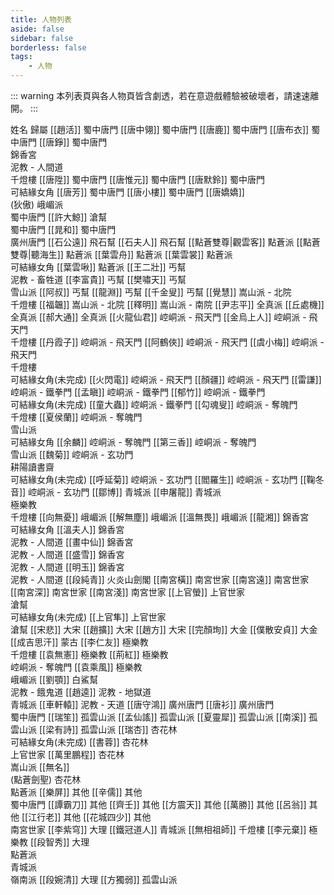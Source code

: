 ```yaml
---
title: 人物列表
aside: false
sidebar: false
borderless: false
tags:
    - 人物
---
```


::: warning
本列表頁與各人物頁皆含劇透，若在意遊戲體驗被破壞者，請速速離開。
:::

<BTable :stickyHeader=true searchMode="or"
  :tags="[
    { text: '可結緣女角'},
    { text: '蜀中唐門'},
    { text: '廣州唐門' },
    { text: '南宮世家' },
    { text: '上官世家' },
    { text: '嵩山派' },
	{ text: '全真派' },
	{ text: '峨嵋派' },
	{ text: '青城派' },
    { text: '點蒼派' },
    { text: '崆峒派' },
    { text: '飛天門' },
    { text: '奪魄門' },
    { text: '鐵拳門' },
    { text: '玄功門' },
    { text: '丐幫'},
    { text: '滄幫'},
    { text: '飛石幫' },
	{ text: '白鯊幫'},
	{ text: '極樂教' },
	{ text: '泥教' },
	{ text: '千燈樓' },
	{ text: '錦香宮' },
	{ text: '火炎山劍閣' },
    { text: '大宋' },
    { text: '大金' },
	{ text: '大理' },
    { text: '蒙古' },
    { text: '雪山派' },
    { text: '孤雲山派' },
	{ text: '嶺南派' },
    { text: '杏花林' },
    { text: '耕陽讀書齋' },
    { text: '其他' }
  ]">

<tr>
	<td>姓名</td>
	<td>歸屬</td>
</tr>
<tr>
	<td>[[趙活]]</td>
	<td>蜀中唐門</td>
</tr>
<tr>
	<td>[[唐中翎]]</td>
	<td>蜀中唐門</td>
</tr>
<tr>
	<td>[[唐鹿]]</td>
	<td>蜀中唐門</td>
</tr>
<tr>
	<td>[[唐布衣]]</td>
	<td>蜀中唐門</td>
</tr>
<tr>
	<td>[[唐錚]]</td>
	<td>蜀中唐門<br>錦香宮<br>泥教 - 人間道<br>千燈樓</td>
</tr>
<tr>
	<td>[[唐陞]]</td>
	<td>蜀中唐門</td>
</tr>
<tr>
	<td>[[唐惟元]]</td>
	<td>蜀中唐門</td>
</tr>
<tr>
	<td>[[唐默鈴]]</td>
	<td>蜀中唐門<br>可結緣女角</td>
</tr>
<tr>
	<td>[[唐芳]]</td>
	<td>蜀中唐門</td>
</tr>
<tr>
	<td>[[唐小樓]]</td>
	<td>蜀中唐門</td>
</tr>
<tr>
	<td><MarkdownWrapper>[[唐嬌嬌]]</MarkdownWrapper><br>(狄傲)</td>
	<td>峨嵋派<br>蜀中唐門</td>
</tr>
<tr>
	<td>[[許大鯨]]</td>
	<td>滄幫<br>蜀中唐門</td>
</tr>
<tr>
	<td>[[晁和]]</td>
	<td>蜀中唐門<br>廣州唐門</td>
</tr>
<tr>
	<td>[[石公遠]]</td>
	<td>飛石幫</td>
</tr>
<tr>
	<td>[[石夫人]]</td>
	<td>飛石幫</td>
</tr>
<tr>
	<td>[[點蒼雙尊|觀雲客]]</td>
	<td>點蒼派</td>
</tr>
<tr>
	<td>[[點蒼雙尊|聽海生]]</td>
	<td>點蒼派</td>
</tr>
<tr>
	<td>[[葉雲舟]]</td>
	<td>點蒼派</td>
</tr>
<tr>
	<td>[[葉雲裳]]</td>
	<td>點蒼派<br>可結緣女角</td>
</tr>
<tr>
	<td>[[葉雲啾]]</td>
	<td>點蒼派</td>
</tr>
<tr>
	<td>[[王二壯]]</td>
	<td>丐幫<br>泥教 - 畜牲道</td>
</tr>
<tr>
	<td>[[李富貴]]</td>
	<td>丐幫</td>
</tr>
<tr>
	<td>[[樊嘯天]]</td>
	<td>丐幫<br>雪山派</td>
</tr>
<tr>
	<td>[[阿叔]]</td>
	<td>丐幫</td>
</tr>
<tr>
	<td>[[龍淵]]</td>
	<td>丐幫</td>
</tr>
<tr>
	<td>[[千金叟]]</td>
	<td>丐幫</td>
</tr>
<tr>
	<td>[[覺慧]]</td>
	<td>嵩山派 - 北院<br>千燈樓</td>
</tr>
<tr>
	<td>[[福韞]]</td>
	<td>嵩山派 - 北院</td>
</tr>
<tr>
	<td>[[釋明]]</td>
	<td>嵩山派 - 南院</td>
</tr>
<tr>
	<td>[[尹志平]]</td>
	<td>全真派</td>
</tr>
<tr>
	<td>[[丘處機]]</td>
	<td>全真派</td>
</tr>
<tr>
	<td>[[郝大通]]</td>
	<td>全真派</td>
</tr>
<tr>
	<td>[[火龍仙君]]</td>
	<td>崆峒派 - 飛天門</td>
</tr>
<tr>
	<td>[[金烏上人]]</td>
	<td>崆峒派 - 飛天門<br>千燈樓</td>
</tr>
<tr>
	<td>[[丹霞子]]</td>
	<td>崆峒派 - 飛天門</td>
</tr>
<tr>
	<td>[[阿鶴俠]]</td>
	<td>崆峒派 - 飛天門</td>
</tr>
<tr>
	<td>[[虞小梅]]</td>
	<td>崆峒派 - 飛天門<br>千燈樓<br>可結緣女角(未完成)</td>
</tr>
<tr>
	<td>[[火閃電]]</td>
	<td>崆峒派 - 飛天門</td>
</tr>
<tr>
	<td>[[顏疆]]</td>
	<td>崆峒派 - 飛天門</td>
</tr>
<tr>
	<td>[[雷謙]]</td>
	<td>崆峒派 - 鐵拳門</td>
</tr>
<tr>
	<td>[[孟瞋]]</td>
	<td>崆峒派 - 鐵拳門</td>
</tr>
<tr>
	<td>[[郁竹]]</td>
	<td>崆峒派 - 鐵拳門<br>可結緣女角(未完成)</td>
</tr>
<tr>
	<td>[[童大蟲]]</td>
	<td>崆峒派 - 鐵拳門</td>
</tr>
<tr>
	<td>[[勾魂叟]]</td>
	<td>崆峒派 - 奪魄門<br>千燈樓</td>
</tr>
<tr>
	<td>[[夏侯蘭]]</td>
	<td>崆峒派 - 奪魄門<br>雪山派<br>可結緣女角</td>
</tr>
<tr>
	<td>[[余麟]]</td>
	<td>崆峒派 - 奪魄門</td>
</tr>
<tr>
	<td>[[第三香]]</td>
	<td>崆峒派 - 奪魄門<br>雪山派</td>
</tr>
<tr>
	<td>[[魏菊]]</td>
	<td>崆峒派 - 玄功門<br>耕陽讀書齋<br>可結緣女角(未完成)</td>
</tr>
<tr>
	<td>[[呼延菊]]</td>
	<td>崆峒派 - 玄功門</td>
</tr>
<tr>
	<td>[[閻羅生]]</td>
	<td>崆峒派 - 玄功門</td>
</tr>
<tr>
	<td>[[鞠冬音]]</td>
	<td>崆峒派 - 玄功門</td>
</tr>
<tr>
	<td>[[鄒博]]</td>
	<td>青城派</td>
</tr>
<tr>
	<td>[[申屠龍]]</td>
	<td>青城派<br>極樂教<br>千燈樓</td>
</tr>
<tr>
	<td>[[向無憂]]</td>
	<td>峨嵋派</td>
</tr>
<tr>
	<td>[[解無塵]]</td>
	<td>峨嵋派</td>
</tr>
<tr>
	<td>[[溫無畏]]</td>
	<td>峨嵋派</td>
</tr>
<tr>
	<td>[[龍湘]]</td>
	<td>錦香宮<br>可結緣女角</td>
</tr>
<tr>
	<td>[[溫夫人]]</td>
	<td>錦香宮<br>泥教 - 人間道</td>
</tr>
<tr>
	<td>[[畫中仙]]</td>
	<td>錦香宮<br>泥教 - 人間道</td>
</tr>
<tr>
	<td>[[盛雪]]</td>
	<td>錦香宮<br>泥教 - 人間道</td>
</tr>
<tr>
	<td>[[明玉]]</td>
	<td>錦香宮<br>泥教 - 人間道</td>
</tr>
<tr>
	<td>[[段純青]]</td>
	<td>火炎山劍閣</td>
</tr>
<tr>
	<td>[[南宮橫]]</td>
	<td>南宮世家</td>
</tr>
<tr>
	<td>[[南宮遠]]</td>
	<td>南宮世家</td>
</tr>
<tr>
	<td>[[南宮深]]</td>
	<td>南宮世家</td>
</tr>
<tr>
	<td>[[南宮淺]]</td>
	<td>南宮世家</td>
</tr>
<tr>
	<td>[[上官螢]]</td>
	<td>上官世家<br>滄幫<br>可結緣女角(未完成)</td>
</tr>
<tr>
	<td>[[上官隼]]</td>
	<td>上官世家<br>滄幫</td>
</tr>
<tr>
	<td>[[宋悲]]</td>
	<td>大宋</td>
</tr>
<tr>
	<td>[[趙擴]]</td>
	<td>大宋</td>
</tr>
<tr>
	<td>[[趙方]]</td>
	<td>大宋</td>
</tr>
<tr>
	<td>[[完顏珣]]</td>
	<td>大金</td>
</tr>
<tr>
	<td>[[僕散安貞]]</td>
	<td>大金</td>
</tr>
<tr>
	<td>[[成吉思汗]]</td>
	<td>蒙古</td>
</tr>
<tr>
	<td>[[李仁友]]</td>
	<td>極樂教<br>千燈樓</td>
</tr>
<tr>
	<td>[[袁無憲]]</td>
	<td>極樂教</td>
</tr>
<tr>
	<td>[[荊紅]]</td>
	<td>極樂教<br>崆峒派 - 奪魄門</td>
</tr>
<tr>
	<td>[[袁乘風]]</td>
	<td>極樂教<br>峨嵋派</td>
</tr>
<tr>
	<td>[[劉顎]]</td>
	<td>白鯊幫<br>泥教 - 餓鬼道</td>
</tr>
<tr>
	<td>[[趙逵]]</td>
	<td>泥教 - 地獄道<br>青城派</td>
</tr>
<tr>
	<td>[[車軒轅]]</td>
	<td>泥教 - 天道</td>
</tr>
<tr>
	<td>[[唐守鴻]]</td>
	<td>廣州唐門</td>
</tr>
<tr>
	<td>[[唐衫]]</td>
	<td>廣州唐門<br>蜀中唐門</td>
</tr>
<tr>
	<td>[[瑞笙]]</td>
	<td>孤雲山派</td>
</tr>
<tr>
	<td>[[孟仙謠]]</td>
	<td>孤雲山派</td>
</tr>
<tr>
	<td>[[夏靈犀]]</td>
	<td>孤雲山派</td>
</tr>
<tr>
	<td>[[南溪]]</td>
	<td>孤雲山派</td>
</tr>
<tr>
	<td>[[梁有詩]]</td>
	<td>孤雲山派</td>
</tr>
<tr>
	<td>[[瑞杏]]</td>
	<td>杏花林<br>可結緣女角(未完成)</td>
</tr>
<tr>
	<td>[[書蓉]]</td>
	<td>杏花林<br>上官世家</td>
</tr>
<tr>
	<td>[[萬里鵬程]]</td>
	<td>杏花林<br>嵩山派</td>
</tr>
<tr>
	<td><MarkdownWrapper>[[無名]]</MarkdownWrapper><br>(點蒼劍聖)</td>
	<td>杏花林<br>點蒼派</td>
</tr>
<tr>
	<td>[[樂屏]]</td>
	<td>其他</td>
</tr>
<tr>
	<td>[[辛儒]]</td>
	<td>其他<br>蜀中唐門</td>
</tr>
<tr>
	<td>[[譚霸刀]]</td>
	<td>其他</td>
</tr>
<tr>
	<td>[[齊壬]]</td>
	<td>其他</td>
</tr>
<tr>
	<td>[[方震天]]</td>
	<td>其他</td>
</tr>
<tr>
	<td>[[萬勝]]</td>
	<td>其他</td>
</tr>
<tr>
	<td>[[呂翁]]</td>
	<td>其他</td>
</tr>
<tr>
	<td>[[江行老]]</td>
	<td>其他</td>
</tr>
<tr>
	<td>[[花城四少]]</td>
	<td>其他<br>南宮世家</td>
</tr>
<tr>
	<td>[[李紫穹]]</td>
	<td>大理</td>
</tr>
<tr>
	<td>[[鐵冠道人]]</td>
	<td>青城派</td>
</tr>
<tr>
	<td>[[無相祖師]]</td>
	<td>千燈樓</td>
</tr>
<tr>
	<td>[[李元棄]]</td>
	<td>極樂教</td>
</tr>
<tr>
	<td>[[段智秀]]</td>
	<td>大理<br>點蒼派<br>青城派<br>嶺南派</td>
</tr>
<tr>
	<td>[[段婉清]]</td>
	<td>大理</td>
</tr>
<tr>
	<td>[[方獨弱]]</td>
	<td>孤雲山派</td>
</tr>
</BTable>
